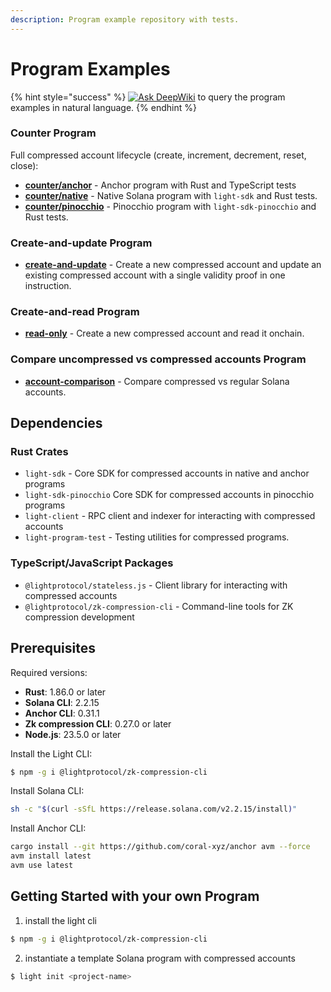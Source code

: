 ```yaml
---
description: Program example repository with tests.
---
```


# Program Examples

{% hint style="success" %}
[![Ask DeepWiki](https://deepwiki.com/badge.svg)](https://deepwiki.com/Lightprotocol/program-examples) to query the program examples in natural language.
{% endhint %}

### Counter Program

Full compressed account lifecycle (create, increment, decrement, reset, close):

* [**counter/anchor**](https://github.com/Lightprotocol/program-examples/tree/main/counter/anchor) - Anchor program with Rust and TypeScript tests
* [**counter/native**](https://github.com/Lightprotocol/program-examples/tree/main/counter/native) - Native Solana program with `light-sdk` and Rust tests.
* [**counter/pinocchio**](https://github.com/Lightprotocol/program-examples/tree/main/counter/pinocchio) - Pinocchio program with `light-sdk-pinocchio` and Rust tests.

### Create-and-update Program

* [**create-and-update**](https://github.com/Lightprotocol/program-examples/tree/main/create-and-update) - Create a new compressed account and update an existing compressed account with a single validity proof in one instruction.

### Create-and-read Program

* [**read-only**](https://github.com/Lightprotocol/program-examples/tree/main/read-only) - Create a new compressed account and read it onchain.

### Compare uncompressed vs compressed accounts Program

* [**account-comparison**](https://github.com/Lightprotocol/program-examples/tree/main/account-comparison) - Compare compressed vs regular Solana accounts.

## Dependencies

### Rust Crates

* `light-sdk` - Core SDK for compressed accounts in native and anchor programs
* `light-sdk-pinocchio` Core SDK for compressed accounts in pinocchio programs
* `light-client` - RPC client and indexer for interacting with compressed accounts
* `light-program-test` - Testing utilities for compressed programs.

### TypeScript/JavaScript Packages

* `@lightprotocol/stateless.js` - Client library for interacting with compressed accounts
* `@lightprotocol/zk-compression-cli` - Command-line tools for ZK compression development

## Prerequisites

Required versions:

* **Rust**: 1.86.0 or later
* **Solana CLI**: 2.2.15
* **Anchor CLI**: 0.31.1
* **Zk compression CLI**: 0.27.0 or later
* **Node.js**: 23.5.0 or later

Install the Light CLI:

```bash
$ npm -g i @lightprotocol/zk-compression-cli
```

Install Solana CLI:

```bash
sh -c "$(curl -sSfL https://release.solana.com/v2.2.15/install)"
```

Install Anchor CLI:

```bash
cargo install --git https://github.com/coral-xyz/anchor avm --force
avm install latest
avm use latest
```

## Getting Started with your own Program

1. install the light cli

```bash
$ npm -g i @lightprotocol/zk-compression-cli
```

2. instantiate a template Solana program with compressed accounts

```bash
$ light init <project-name>
```
